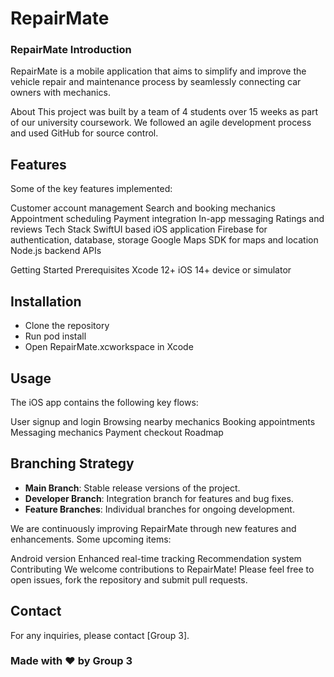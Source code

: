 # RepairMate
### RepairMate Introduction
RepairMate is a mobile application that aims to simplify and improve the vehicle repair and maintenance process by seamlessly connecting car owners with mechanics.

About
This project was built by a team of 4 students over 15 weeks as part of our university coursework. We followed an agile development process and used GitHub for source control.

## Features
Some of the key features implemented:

Customer account management
Search and booking mechanics
Appointment scheduling
Payment integration
In-app messaging
Ratings and reviews
Tech Stack
SwiftUI based iOS application
Firebase for authentication, database, storage
Google Maps SDK for maps and location
Node.js backend APIs

Getting Started
Prerequisites
Xcode 12+
iOS 14+ device or simulator

## Installation
- Clone the repository
- Run pod install
- Open RepairMate.xcworkspace in Xcode

## Usage
The iOS app contains the following key flows:

User signup and login
Browsing nearby mechanics
Booking appointments
Messaging mechanics
Payment checkout
Roadmap

## Branching Strategy

- **Main Branch**: Stable release versions of the project.
- **Developer Branch**: Integration branch for features and bug fixes.
- **Feature Branches**: Individual branches for ongoing development.

We are continuously improving RepairMate through new features and enhancements. 
Some upcoming items:

Android version
Enhanced real-time tracking
Recommendation system
Contributing
We welcome contributions to RepairMate! Please feel free to open issues, fork the repository and submit pull requests.


## Contact

For any inquiries, please contact [Group 3].

### Made with ❤️ by Group 3
